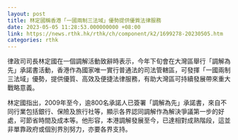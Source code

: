```yaml
---
layout: post
title: 林定國稱香港「一國兩制三法域」優勢提供優質法律服務
date: 2023-05-05 11:28:53.000000000 +08:00
link: https://news.rthk.hk/rthk/ch/component/k2/1699278-20230505.htm
categories: rthk
---
```


律政司司長林定國在一個調解活動致辭時表示，今年下旬會在大灣區舉行「調解為先」承諾書活動，香港作為國家唯一實行普通法的司法管轄區，可發揮「一國兩制三法域」優勢，提供優質、高效及便捷法律服務，有助大灣區可持續發展帶來重大戰略意義。

林定國指出，2009年至今，逾800名承諾人已簽署「調解為先」承諾書，來自不同行業包括銀行、保險及旅行社等，顯示各界認同調解作為解決爭議第一步的好處，可節省時間及成本等。他形容，本港調解發展至今，已達相對成熟階段，這並非單靠政府或個別界別努力，亦要各界支持。
